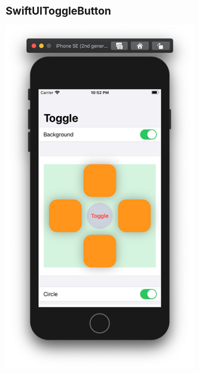 # SwiftUIToggleButton

![](https://github.com/ram4ik/SwiftUIToggleButton/blob/master/SwiftUIToggleButton/Assets.xcassets/Screenshot%202020-04-30%20at%2022.52.34.imageset/Screenshot%202020-04-30%20at%2022.52.34.png)
